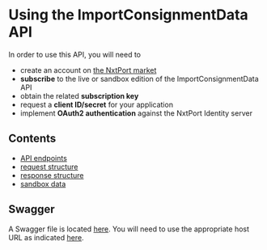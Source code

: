 # Using the ImportConsignmentData API

In order to use this API, you will need to 
* create an account on [the NxtPort market](https://market.nxtport.eu)
* **subscribe** to the live or sandbox edition of the ImportConsignmentData API 
* obtain the related **subscription key**
* request a **client ID/secret** for your application
* implement **OAuth2 authentication** against the NxtPort Identity server

## Contents

* [API endpoints](./endpoints.md)
* [request structure](./requests.md)
* [response structure](./responses.md)
* [sandbox data](./data/samples.md)

## Swagger

A Swagger file is located [here](./importConsignmentData_swagger.json). You will need to use the appropriate host URL as indicated [here](./endpoints.md).


